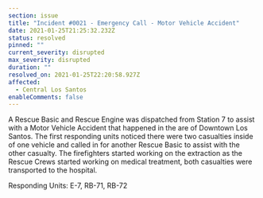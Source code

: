 ```yaml
---
section: issue
title: "Incident #0021 - Emergency Call - Motor Vehicle Accident"
date: 2021-01-25T21:25:32.232Z
status: resolved
pinned: ""
current_severity: disrupted
max_severity: disrupted
duration: ""
resolved_on: 2021-01-25T22:20:58.927Z
affected:
  - Central Los Santos
enableComments: false
---
```

A Rescue Basic and Rescue Engine was dispatched from Station 7 to assist with a Motor Vehicle Accident that happened in the are of Downtown Los Santos. The first responding units noticed there were two casualties inside of one vehicle and called in for another Rescue Basic to assist with the other casualty. The firefighters started working on the extraction as the Rescue Crews started working on medical treatment, both casualties were transported to the hospital.

Responding Units: E-7, RB-71, RB-72